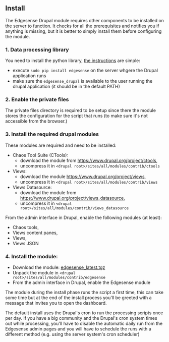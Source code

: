 ## Install 

The Edgesense Drupal module requires other components to be installed on the server to function. It checks for all the prerequisites and notifies you if anything is missing, but it is better to simply install them before configuring the module.

### 1. Data processing library

You need to install the python library, [the instructions](../../python/README.md) are simple:

- execute `sudo pip install edgesense` on the server whgere the Drupal application runs
- make sure the `edgesense_drupal` is available to the user running the drupal application (it should be in the default PATH)

### 2. Enable the private files 

The private files directory is required to be setup since there the module stores the configuration for the script that runs (to make sure it's not accessible from the browser.)

### 3. Install the required drupal modules

These modules are required and need to be installed:

- Chaos Tool Suite (CTools): 
    - download the module from https://www.drupal.org/project/ctools, 
    - uncompress it in `<drupal root>/sites/all/modules/contrib/ctools`       
- Views:
    - download the module https://www.drupal.org/project/views,
    - uncompress it in `<drupal root>/sites/all/modules/contrib/views`
- Views Datasource:
    - download the module from https://www.drupal.org/project/views_datasource, 
    - uncompress it in `<drupal root>/sites/all/modules/contrib/views_datasource`
        
From the admin interface in Drupal, enable the following modules (at least): 

- Chaos tools, 
- Views content panes, 
- Views, 
- Views JSON

### 4. Install the module: 

- Download the module: [edgesense_latest.tgz](../dist/edgesense_latest.tgz)
- Unpack the module in `<drupal root>/sites/all/modules/contrib/edgesense`
- From the admin interface in Drupal, enable the Edgesense module

The module during the install phase runs the script a first time, this can take some time but at the end of the install process you'll be greeted with a message that invites you to open the dashboard.

The default install uses the Drupal's cron to run the processing scripts once per day. If you have a big community and the Drupal's cron system times out while processing, you'll have to disable the automatic daily run from the Edgesense admin pages and you will have to schedule the runs with a different method (e.g. using the server system's cron scheduler)


    
